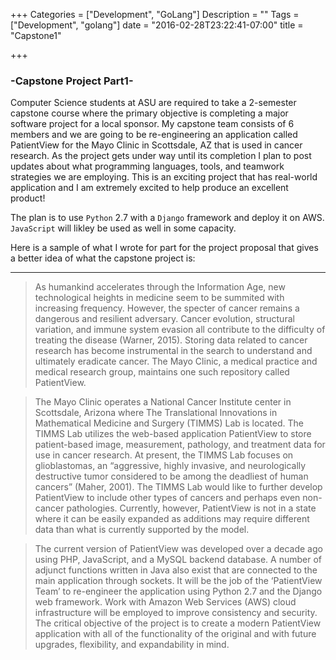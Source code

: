 +++
Categories = ["Development", "GoLang"]
Description = ""
Tags = ["Development", "golang"]
date = "2016-02-28T23:22:41-07:00"
title = "Capstone1"

+++

### -Capstone Project Part1-

Computer Science students at ASU are required to take a 2-semester capstone course where the primary objective is completing a major software project for a local sponsor. My capstone team consists of 6 members and we are going to be re-engineering an application called PatientView for the Mayo Clinic in Scottsdale, AZ that is used in cancer research. As the project gets under way until its completion I plan to post updates about what programming languages, tools, and teamwork strategies we are employing. This is an exciting project that has real-world application and I am extremely excited to help produce an excellent product!


The plan is to use `Python` 2.7 with a `Django` framework and deploy it on AWS. `JavaScript` will likley be used as well in some capacity. 


Here is a sample of what I wrote for part for the project proposal that gives a better idea of what the capstone project is: 

<hr>

> As humankind accelerates through the Information Age, new technological heights in medicine seem to be summited with increasing frequency. However, the specter of cancer remains a dangerous and resilient adversary. Cancer evolution, structural variation, and immune system evasion all contribute to the difficulty of treating the disease (Warner, 2015). Storing data related to cancer research has become instrumental in the search to understand and ultimately eradicate cancer. The Mayo Clinic, a medical practice and medical research group, maintains one such repository called PatientView.

> The Mayo Clinic operates a National Cancer Institute center in Scottsdale, Arizona where The Translational Innovations in Mathematical Medicine and Surgery (TIMMS) Lab is located. The TIMMS Lab utilizes the web-based application PatientView to store patient-based image, measurement, pathology, and treatment data for use in cancer research. At present, the TIMMS Lab focuses on glioblastomas, an “aggressive, highly invasive, and neurologically destructive tumor considered to be among the deadliest of human cancers” (Maher, 2001). The TIMMS Lab would like to further develop PatientView to include other types of cancers and perhaps even non-cancer pathologies. Currently, however, PatientView is not in a state where it can be easily expanded as additions may require different data than what is currently supported by the model.

> The current version of PatientView was developed over a decade ago using PHP, JavaScript, and a MySQL backend database. A number of adjunct functions written in Java also exist that are connected to the main application through sockets. It will be the job of the ‘PatientView Team’ to re-engineer the application using Python 2.7 and the Django web framework. Work with Amazon Web Services (AWS) cloud infrastructure will be employed to improve consistency and security. The critical objective of the project is to create a modern PatientView application with all of the functionality of the original and with future upgrades, flexibility, and expandability in mind.